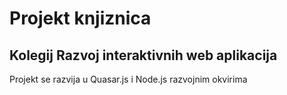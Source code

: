 # Projekt knjiznica
## Kolegij Razvoj interaktivnih web aplikacija

Projekt se razvija u Quasar.js i Node.js razvojnim okvirima
